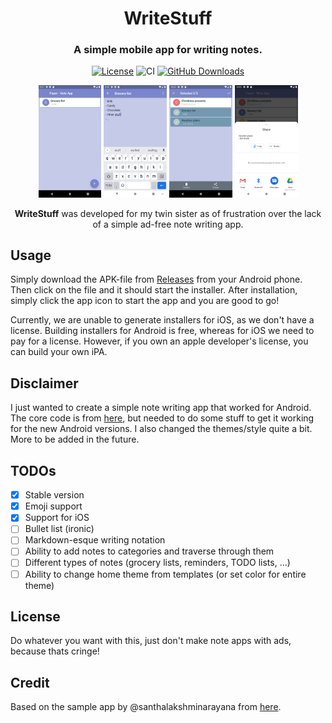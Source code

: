 <div align="center">
<h1 align="center">WriteStuff</h1>
<h3 align="center">A simple mobile app for writing notes.</h3>

[![License](https://img.shields.io/badge/License-MIT-green.svg)](https://opensource.org/licenses/MIT)
![CI](https://github.com/andreped/WriteStuff/workflows/Build%20APK/badge.svg)
[![GitHub Downloads](https://img.shields.io/github/downloads/andreped/WriteStuff/total?label=GitHub%20downloads&logo=github)](https://github.com/andreped/WriteStuff/releases)

<p align="center" width="100%">
<img src="assets/home.png" width="20%"> <img src="assets/edit.png" width="20%"> <img src="assets/select.png" width="20%"> <img src="assets/share.png" width="20%">
</p>
 
**WriteStuff** was developed for my twin sister as of frustration over the lack of a simple ad-free note writing app.

</div>

## Usage
Simply download the APK-file from [Releases](https://github.com/andreped/WriteStuff/releases) from your Android phone. Then click on the file and it should start the installer. After installation, simply click the app icon to start the app and you are good to go!

Currently, we are unable to generate installers for iOS, as we don't have a license. Building installers for Android is free, whereas for iOS we need to pay for a license. However, if you own an apple developer's license, you can build your own iPA.

## Disclaimer
I just wanted to create a simple note writing app that worked for Android. The core code is from [here](https://github.com/santhalakshminarayana/zehero-note), but needed to do some stuff to get it working for the new Android versions. I also changed the themes/style quite a bit. More to be added in the future.

## TODOs
- [x] Stable version
- [x] Emoji support
- [X] Support for iOS
- [ ] Bullet list (ironic)
- [ ] Markdown-esque writing notation
- [ ] Ability to add notes to categories and traverse through them
- [ ] Different types of notes (grocery lists, reminders, TODO lists, ...)
- [ ] Ability to change home theme from templates (or set color for entire theme)

## License
Do whatever you want with this, just don't make note apps with ads, because thats cringe!

## Credit
Based on the sample app by @santhalakshminarayana from [here](https://github.com/santhalakshminarayana/zehero-note).
